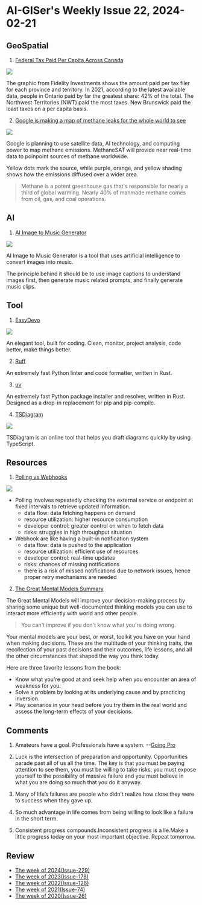 # AI-GISer's Weekly Issue 22, 2024-02-21

## GeoSpatial

1. [Federal Tax Paid Per Capita Across Canada](https://www.visualcapitalist.com/sp/federal-tax-paid-per-capita-across-canada/)

![](https://www.visualcapitalist.com/wp-content/uploads/2024/02/Federal-Tax-Paid-Per-Capita-Across-Canada_Main_Fidelity.jpg)

The graphic from Fidelity Investments shows the amount paid per tax filer for each province and territory. In 2021, according to the latest available data, people in Ontario paid by far the greatest share: 42% of the total. The Northwest Territories (NWT) paid the most taxes. New Brunswick paid the least taxes on a per capita basis.

2. [Google is making a map of methane leaks for the whole world to see](https://www.businessinsider.com/google-map-methane-leaks-world-can-see-2024-2)

![](https://i.insider.com/65cbe6c894aa8ee8e84b0c65?width=700&format=jpeg&auto=webp)

Google is planning to use satellite data, AI technology, and computing power to map methane emissions. MethaneSAT will provide near real-time data to poinpoint sources of methane worldwide.

Yellow dots mark the source, while purple, orange, and yellow shading shows how the emissions diffused over a wider area.

> Methane is a potent greenhouse gas that's responsible for nearly a third of global warming. Nearly 40% of manmade methane comes from oil, gas, and coal operations.

## AI

1. [AI Image to Music Generator](https://imagetomusic.top/)

![](https://p3-juejin.byteimg.com/tos-cn-i-k3u1fbpfcp/5298959280f9452aa29dfaeb779212f2~tplv-k3u1fbpfcp-jj-mark:3024:0:0:0:q75.awebp#?w=1658&h=831&s=1609128&e=png&b=fdfdfd)

AI Image to Music Generator is a tool that uses artificial intelligence to convert images into music.

The principle behind it should be to use image captions to understand images first, then generate music related prompts, and finally generate music clips.

## Tool

1. [EasyDevo](https://easydevo.boringboring.design/)

![](https://cdn.beekka.com/blogimg/asset/202402/bg2024021008.webp)

An elegant tool, built for coding. Clean, monitor, project analysis, code better, make things better.

2. [Ruff](https://github.com/astral-sh/ruff)

An extremely fast Python linter and code formatter, written in Rust.

3. [uv](https://github.com/astral-sh/uv)

An extremely fast Python package installer and resolver, written in Rust. Designed as a drop-in replacement for pip and pip-compile.

4. [TSDiagram](https://github.com/3rd/tsdiagram)

![](https://camo.githubusercontent.com/7afa32fa8ff8852bb56f67a33375f00f625d930da75113ff8f31e8b50c5978b2/68747470733a2f2f726f6f742e622d63646e2e6e65742f74736469616772616d2f6d656469612e706e67)

TSDiagram is an online tool that helps you draft diagrams quickly by using TypeScript.

## Resources

1. [Polling vs Webhooks](https://blog.bytebytego.com/i/141963246/polling-vs-webhooks)

![](https://substackcdn.com/image/fetch/w_1456,c_limit,f_webp,q_auto:good,fl_lossy/https%3A%2F%2Fsubstack-post-media.s3.amazonaws.com%2Fpublic%2Fimages%2F1768b8ae-ba0a-4291-9c8c-b280006bc260_1280x1664.gif)

- Polling involves repeatedly checking the external service or endpoint at fixed intervals to retrieve updated information.
  - data flow: data fetching happens on demand
  - resource utilization: higher resource consumption
  - developer control: greater control on when to fetch data
  - risks: struggles in high throughput situation
- Webhook are like having a built-in notification system
  - data flow: data is pushed to the application
  - resource utilization: efficient use of resources
  - developer control: real-time updates
  - risks: chances of missing notifications
  - there is a risk of missed notifications due to network issues, hence proper retry mechanisms are needed

2. [The Great Mental Models Summary](https://fourminutebooks.com/the-great-mental-models-summary/)

The Great Mental Models will improve your decision-making process by sharing some unique but well-documented thinking models you can use to interact more efficiently with world and other people.

> You can't improve if you don't know what you're doing wrong.

Your mental models are your best, or worst, toolkit you have on your hand when making decisions. These are the multitude of your thinking traits, the recollection of your past decisions and their outcomes, life lessons, and all the other circumstances that shaped the way you think today.

Here are three favorite lessons from the book:

- Know what you're good at and seek help when you encounter an area of weakness for you.
- Solve a problem by looking at its underlying cause and by practicing inversion.
- Play scenarios in your head before you try them in the real world and assess the long-term effects of your decisions.

## Comments

1. Amateurs have a goal. Professionals have a system. --[Going Pro](https://fs.blog/amateurs-professionals/)

2. Luck is the intersection of preparation and opportunity. Opportunities parade past all of us all the time. The key is that you must be paying attention to see them, you must be willing to take risks, you must expose yourself to the possibility of massive failure and you must believe in what you are doing so much that you do it anyway.

3. Many of life’s failures are people who didn’t realize how close they were to success when they gave up.

4. So much advantage in life comes from being willing to look like a failure in the short term.

5. Consistent progress compounds.Inconsistent progress is a lie.Make a little progress today on your most important objective. Repeat tomorrow.

## Review

- [The week of 2024(Issue-229)](../2024/issue-229.md)
- [The week of 2023(Issue-178)](../2023/issue-178.md)
- [The week of 2022(Issue-126)](../2022/issue-126.md)
- [The week of 2021(Issue-74)](../2021/issue-74.md)
- [The week of 2020(Issue-26)](../2020/issue-26.md)
